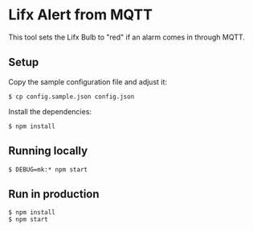 Lifx Alert from MQTT
=====

This tool sets the Lifx Bulb to "red" if an alarm comes in through MQTT.

Setup
-----

Copy the sample configuration file and adjust it:

```
$ cp config.sample.json config.json
```

Install the dependencies:

```
$ npm install
```

Running locally
-----

```
$ DEBUG=mk:* npm start
```

Run in production
-----

```
$ npm install
$ npm start
```